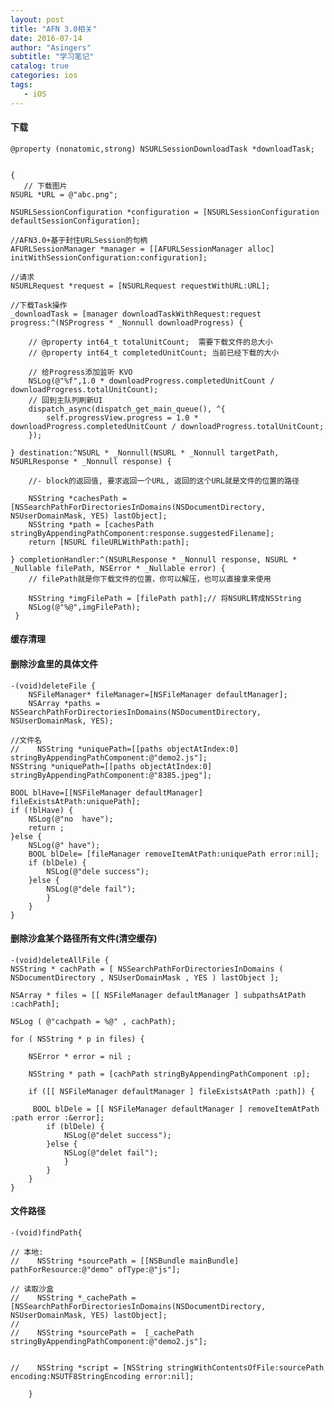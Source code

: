 ```yaml
---
layout: post
title: "AFN 3.0相关"
date: 2016-07-14
author: "Asingers"
subtitle: "学习笔记"
catalog: true
categories: ios
tags:
   - iOS
---
```


#### 下载

	@property (nonatomic,strong) NSURLSessionDownloadTask *downloadTask;
    
   
    { 
       // 下载图片
    NSURL *URL = @"abc.png";
    
    NSURLSessionConfiguration *configuration = [NSURLSessionConfiguration defaultSessionConfiguration];
    
    //AFN3.0+基于封住URLSession的句柄
    AFURLSessionManager *manager = [[AFURLSessionManager alloc] initWithSessionConfiguration:configuration];
    
    //请求
    NSURLRequest *request = [NSURLRequest requestWithURL:URL];
    
    //下载Task操作
    _downloadTask = [manager downloadTaskWithRequest:request progress:^(NSProgress * _Nonnull downloadProgress) {
        
        // @property int64_t totalUnitCount;  需要下载文件的总大小
        // @property int64_t completedUnitCount; 当前已经下载的大小
        
        // 给Progress添加监听 KVO
        NSLog(@"%f",1.0 * downloadProgress.completedUnitCount / downloadProgress.totalUnitCount);
        // 回到主队列刷新UI
        dispatch_async(dispatch_get_main_queue(), ^{
            self.progressView.progress = 1.0 * downloadProgress.completedUnitCount / downloadProgress.totalUnitCount;
        });
        
    } destination:^NSURL * _Nonnull(NSURL * _Nonnull targetPath, NSURLResponse * _Nonnull response) {
        
        //- block的返回值, 要求返回一个URL, 返回的这个URL就是文件的位置的路径
        
        NSString *cachesPath = [NSSearchPathForDirectoriesInDomains(NSDocumentDirectory, NSUserDomainMask, YES) lastObject];
        NSString *path = [cachesPath stringByAppendingPathComponent:response.suggestedFilename];
        return [NSURL fileURLWithPath:path];
        
    } completionHandler:^(NSURLResponse * _Nonnull response, NSURL * _Nullable filePath, NSError * _Nullable error) {
        // filePath就是你下载文件的位置，你可以解压，也可以直接拿来使用
        
        NSString *imgFilePath = [filePath path];// 将NSURL转成NSString
        NSLog(@"%@",imgFilePath);
     }    
     
#### 缓存清理  

#### 删除沙盒里的具体文件
	-(void)deleteFile {
    	NSFileManager* fileManager=[NSFileManager defaultManager];
    	NSArray *paths = NSSearchPathForDirectoriesInDomains(NSDocumentDirectory, NSUserDomainMask, YES);
    
    //文件名
    //    NSString *uniquePath=[[paths objectAtIndex:0] stringByAppendingPathComponent:@"demo2.js"];
    NSString *uniquePath=[[paths objectAtIndex:0] stringByAppendingPathComponent:@"8385.jpeg"];
    
    BOOL blHave=[[NSFileManager defaultManager] fileExistsAtPath:uniquePath];
    if (!blHave) {
        NSLog(@"no  have");
        return ;
    }else {
        NSLog(@" have");
        BOOL blDele= [fileManager removeItemAtPath:uniquePath error:nil];
        if (blDele) {
            NSLog(@"dele success");
        }else {
            NSLog(@"dele fail");
        	}
    	}     
    }

#### 删除沙盒某个路径所有文件(清空缓存)
	-(void)deleteAllFile {
    NSString * cachPath = [ NSSearchPathForDirectoriesInDomains ( NSDocumentDirectory , NSUserDomainMask , YES ) lastObject ];
    
    NSArray * files = [[ NSFileManager defaultManager ] subpathsAtPath :cachPath];
    
    NSLog ( @"cachpath = %@" , cachPath);
    
    for ( NSString * p in files) {
        
        NSError * error = nil ;
        
        NSString * path = [cachPath stringByAppendingPathComponent :p];
        
        if ([[ NSFileManager defaultManager ] fileExistsAtPath :path]) {
            
         BOOL blDele = [[ NSFileManager defaultManager ] removeItemAtPath :path error :&error];
            if (blDele) {
                NSLog(@"delet success");
            }else {
                NSLog(@"delet fail");
            	}
        	}  
    	}
	}
#### 文件路径

	-(void)findPath{

    // 本地:
	//    NSString *sourcePath = [[NSBundle mainBundle] pathForResource:@"demo" ofType:@"js"];
    
    // 读取沙盒
    //    NSString *_cachePath = [NSSearchPathForDirectoriesInDomains(NSDocumentDirectory, NSUserDomainMask, YES) lastObject];
    //
    //    NSString *sourcePath =  [_cachePath stringByAppendingPathComponent:@"demo2.js"];
    
    
	//    NSString *script = [NSString stringWithContentsOfFile:sourcePath encoding:NSUTF8StringEncoding error:nil];
    
		}



